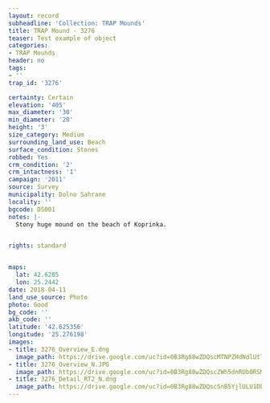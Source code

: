 ```yaml
---
layout: record
subheadline: 'Collection: TRAP Mounds'
title: TRAP Mound - 3276
teaser: Test example of object
categories:
- TRAP Mounds
header: no
tags:
- ''
trap_id: '3276'

certainty: Certain
elevation: '405'
max_diameter: '30'
min_diameter: '20'
height: '3'
size_category: Medium
surrounding_land_use: Beach
surface_condition: Stones
robbed: Yes
crm_condition: '2'
crm_intactness: '1'
campaign: '2011'
source: Survey
municipality: Dolno Sahrane
locality: ''
bgcode: DS001
notes: |-
  Stony huge mound on the beach of Koprinka.


rights: standard


maps:
  lat: 42.6285
  lon: 25.2442
date: 2018-04-11
land_use_source: Photo
photo: Good
bg_code: ''
akb_code: ''
latitude: '42.625356'
longitude: '25.276198'
images:
- title: 3276_Overview_E.dng
  image_path: https://drive.google.com/uc?id=0B3Rg88wZDQscMTNPZHdNdlUtTm8
- title: 3276_Overview_N.JPG
  image_path: https://drive.google.com/uc?id=0B3Rg88wZDQscZWh5dnRUb0RSM1E
- title: 3276_Detail_RT2_N.dng
  image_path: https://drive.google.com/uc?id=0B3Rg88wZDQscSnB5YjlULU1DbDg
---
```

